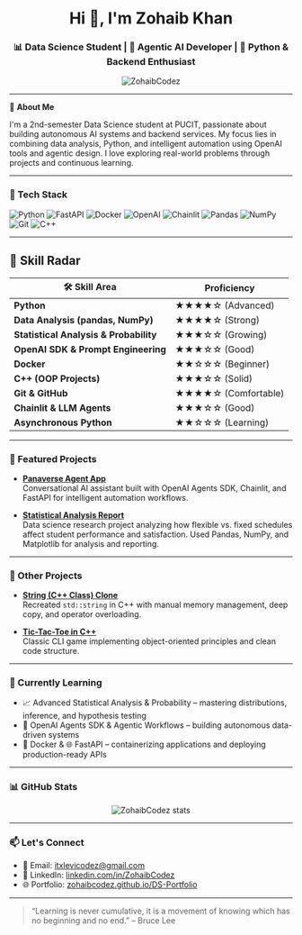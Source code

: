 <h1 align="center">Hi 👋, I'm Zohaib Khan</h1>
<h3 align="center">📊 Data Science Student | 🤖 Agentic AI Developer | 🐍 Python & Backend Enthusiast</h3>

<p align="center">
  <img src="https://komarev.com/ghpvc/?username=ZohaibCodez&label=Profile%20views&color=0e75b6&style=flat" alt="ZohaibCodez" />
</p>

---

🎯 **About Me**

I'm a 2nd-semester Data Science student at PUCIT, passionate about building autonomous AI systems and backend services. My focus lies in combining data analysis, Python, and intelligent automation using OpenAI tools and agentic design. I love exploring real-world problems through projects and continuous learning.

---

### 🧰 Tech Stack

![Python](https://img.shields.io/badge/Python-3776AB?style=for-the-badge&logo=python&logoColor=white)
![FastAPI](https://img.shields.io/badge/FastAPI-005571?style=for-the-badge&logo=fastapi)
![Docker](https://img.shields.io/badge/Docker-2496ED?style=for-the-badge&logo=docker&logoColor=white)
![OpenAI](https://img.shields.io/badge/OpenAI-412991?style=for-the-badge&logo=openai&logoColor=white)
![Chainlit](https://img.shields.io/badge/Chainlit-4B8BBE?style=for-the-badge&logo=python&logoColor=white)
![Pandas](https://img.shields.io/badge/Pandas-150458?style=for-the-badge&logo=pandas&logoColor=white)
![NumPy](https://img.shields.io/badge/NumPy-013243?style=for-the-badge&logo=numpy&logoColor=white)
![Git](https://img.shields.io/badge/Git-F05032?style=for-the-badge&logo=git&logoColor=white)
![C++](https://img.shields.io/badge/C++-00599C?style=for-the-badge&logo=c%2B%2B&logoColor=white)

---

## 🧠 Skill Radar

| 🛠️ Skill Area                         | Proficiency         |
| -------------------------------------- | ------------------- |
| **Python**                             | ★★★★☆ (Advanced)    |
| **Data Analysis (pandas, NumPy)**      | ★★★★☆ (Strong)      |
| **Statistical Analysis & Probability** | ★★★☆☆ (Growing)     |
| **OpenAI SDK & Prompt Engineering**    | ★★★☆☆ (Good)        |
| **Docker**                             | ★★☆☆☆ (Beginner)    |
| **C++ (OOP Projects)**                 | ★★★☆☆ (Solid)       |
| **Git & GitHub**                       | ★★★★☆ (Comfortable) |
| **Chainlit & LLM Agents**              | ★★★☆☆ (Good)        |
| **Asynchronous Python**                | ★★☆☆☆ (Learning)    |


---

### 📌 Featured Projects

- **[Panaverse Agent App](https://github.com/ZohaibCodez/panaverse-agent-app)**  
  Conversational AI assistant built with OpenAI Agents SDK, Chainlit, and FastAPI for intelligent automation workflows.

- **[Statistical Analysis Report](https://github.com/ZohaibCodez/schedule-impact-statistical-analysis)**  
  Data science research project analyzing how flexible vs. fixed schedules affect student performance and satisfaction. Used Pandas, NumPy, and Matplotlib for analysis and reporting.

---

### 📂 Other Projects

- **[String (C++ Class) Clone](https://github.com/ZohaibCodez/text-string-clone)**  
  Recreated `std::string` in C++ with manual memory management, deep copy, and operator overloading.

- **[Tic-Tac-Toe in C++](https://github.com/ZohaibCodez/Tic-Tac-Toe-CPP)**  
  Classic CLI game implementing object-oriented principles and clean code structure.

---

### 🚀 Currently Learning

- 📈 Advanced Statistical Analysis & Probability – mastering distributions, inference, and hypothesis testing  
- 🤖 OpenAI Agents SDK & Agentic Workflows – building autonomous data-driven systems  
- 🐳 Docker & 🌐 FastAPI – containerizing applications and deploying production-ready APIs  

---

### 📊 GitHub Stats

<p align="center">
  <img src="https://github-readme-stats.vercel.app/api?username=ZohaibCodez&show_icons=true&theme=github_dark" alt="ZohaibCodez stats" />
</p>

---

### 📫 Let's Connect

- 📧 Email: [itxlevicodez@gmail.com](mailto:itxlevicodez@gmail.com)  
- 💼 LinkedIn: [linkedin.com/in/ZohaibCodez](https://linkedin.com/in/ZohaibCodez)  
- 🌐 Portfolio: [zohaibcodez.github.io/DS-Portfolio](https://zohaibcodez.github.io/DS-Portfolio/)

---

> “Learning is never cumulative, it is a movement of knowing which has no beginning and no end.” – Bruce Lee
